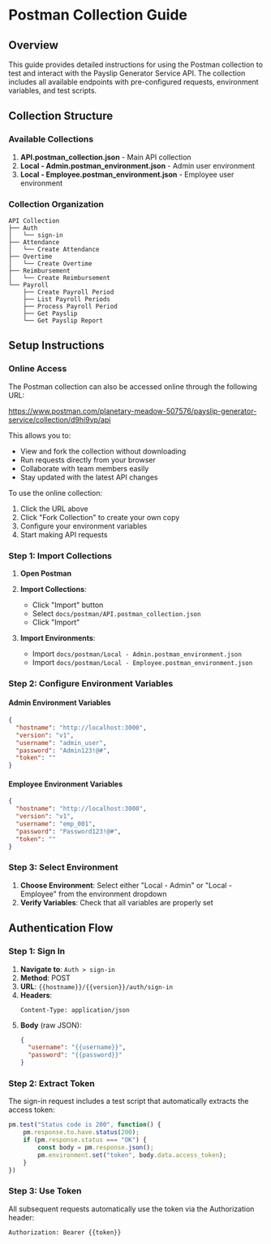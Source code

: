 # Postman Collection Guide

## Overview

This guide provides detailed instructions for using the Postman collection to test and interact with the Payslip Generator Service API. The collection includes all available endpoints with pre-configured requests, environment variables, and test scripts.

## Collection Structure

### Available Collections

1. **API.postman_collection.json** - Main API collection
2. **Local - Admin.postman_environment.json** - Admin user environment
3. **Local - Employee.postman_environment.json** - Employee user environment

### Collection Organization

```
API Collection
├── Auth
│   └── sign-in
├── Attendance
│   └── Create Attendance
├── Overtime
│   └── Create Overtime
├── Reimbursement
│   └── Create Reimbursement
└── Payroll
    ├── Create Payroll Period
    ├── List Payroll Periods
    ├── Process Payroll Period
    ├── Get Payslip
    └── Get Payslip Report
```

## Setup Instructions

### Online Access

The Postman collection can also be accessed online through the following URL:

https://www.postman.com/planetary-meadow-507576/payslip-generator-service/collection/d9hi9vp/api

This allows you to:
- View and fork the collection without downloading
- Run requests directly from your browser
- Collaborate with team members easily
- Stay updated with the latest API changes

To use the online collection:
1. Click the URL above
2. Click "Fork Collection" to create your own copy
3. Configure your environment variables
4. Start making API requests


### Step 1: Import Collections

1. **Open Postman**
2. **Import Collections**:
   - Click "Import" button
   - Select `docs/postman/API.postman_collection.json`
   - Click "Import"

3. **Import Environments**:
   - Import `docs/postman/Local - Admin.postman_environment.json`
   - Import `docs/postman/Local - Employee.postman_environment.json`

### Step 2: Configure Environment Variables

#### Admin Environment Variables
```json
{
  "hostname": "http://localhost:3000",
  "version": "v1",
  "username": "admin_user",
  "password": "Admin123!@#",
  "token": ""
}
```

#### Employee Environment Variables
```json
{
  "hostname": "http://localhost:3000",
  "version": "v1",
  "username": "emp_001",
  "password": "Password123!@#",
  "token": ""
}
```

### Step 3: Select Environment

1. **Choose Environment**: Select either "Local - Admin" or "Local - Employee" from the environment dropdown
2. **Verify Variables**: Check that all variables are properly set

## Authentication Flow

### Step 1: Sign In

1. **Navigate to**: `Auth > sign-in`
2. **Method**: POST
3. **URL**: `{{hostname}}/{{version}}/auth/sign-in`
4. **Headers**:
   ```
   Content-Type: application/json
   ```
5. **Body** (raw JSON):
   ```json
   {
     "username": "{{username}}",
     "password": "{{password}}"
   }
   ```

### Step 2: Extract Token

The sign-in request includes a test script that automatically extracts the access token:

```javascript
pm.test("Status code is 200", function() {
    pm.response.to.have.status(200);
    if (pm.response.status === "OK") {
        const body = pm.response.json();
        pm.environment.set("token", body.data.access_token);
    }
})
```

### Step 3: Use Token

All subsequent requests automatically use the token via the Authorization header:
```
Authorization: Bearer {{token}}
```
